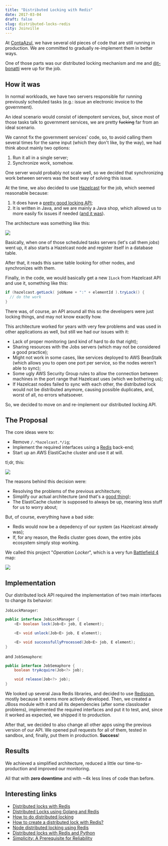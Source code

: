 ```yaml
---
title: "Distributed Locking with Redis"
date: 2017-03-04
draft: false
slug: distributed-locks-redis
city: Joinville
---
```


At [ContaAzul](http://contaazul.com/), we have several old pieces of code that are still running in production. We are committed to gradually re-implement them in better ways.

One of those parts was our distributed locking mechanism and me and [@t-bonatti](https://github.com/t-bonatti) were up for the job.

## How it was

In normal workloads, we have two servers responsible for running previously scheduled tasks (e.g.: issue an electronic invoice to the government).

An ideal scenario would consist of idempotent services, but, since most of those tasks talk to government services, we are pretty ~~fucking~~ far from an ideal scenario.

We cannot fix the government services' code, so, to avoid calling them several times for the same input (which they don't like, by the way), we had think about mainly two options:

1. Run it all in a single server;
2. Synchronize work, somehow.

One server would probably not scale well, so we decided that synchronizing work between servers was the best way of solving this issue.

At the time, we also decided to use [Hazelcast](https://hazelcast.com/) for the job, which seemed reasonable because:

1. It does have a [pretty good locking API](http://docs.hazelcast.org/docs/3.5/manual/html/lock.html);
2. It is written in Java, and we are mainly a Java shop, which allowed us to more easily fix issues if needed ([and it was](https://github.com/hazelcast/hazelcast/issues/2217)).

The architecture was something like this:

![](/public/images/distributed-locks-redis/e79e7b71-306c-4609-8e46-45b95c7ff3d2.png)

Basically, when one of those scheduled tasks servers (let's call them *jobs*) went up, it also starts a Hazelcast node and register itself in a database table.

After that, it reads this same table looking for other nodes, and synchronizes with them.

Finally, in the code, we would basically get a new `ILock` from Hazelcast API and use it, something like this:

```java
if (hazelcast.getLock( jobName + ":" + elementId ).tryLock() {
  // do the work
}
```

There was, of course, an API around all this so the developers were just locking things, and may not know exactly how.

This architecture worked for years with very few problems and was used in other applications as well, but still we had our issues with it:

- Lack of proper monitoring (and kind of hard to do that right);
- Sharing resources with the Jobs servers (which may not be considered a good practice);
- Might not work in some cases, like services deployed to AWS BeanStalk (which allows you to open one port per service, so the nodes weren't able to sync);
- Some ugly AWS Security Group rules to allow the connection between machines in the port range that Hazelcast uses (which we bothering us);
- If Hazelcast nodes failed to sync with each other, the distributed lock would not be distributed anymore, causing possible duplicates, and, worst of all, no errors whatsoever.

So, we decided to move on and re-implement our distributed locking API.

## The Proposal

The core ideas were to:

- Remove `/.*hazelcast.*/ig`;
- Implement the required interfaces using a [Redis](https://redis.io/) back-end;
- Start up an AWS ElastiCache cluster and use it at will.

tl;dr, this:

![](/public/images/distributed-locks-redis/374daffd-ff12-4808-adca-c0e3560696da.png)

The reasons behind this decision were:

- Resolving the problems of the previous architecture;
- Simplify our actual architecture (and that's a [good thing](https://medium.com/production-ready/simplicity-a-prerequisite-for-reliability-8d000f8d18df#.mv1o3i807));
- The ElastiCache cluster is supposed to always be up, meaning less stuff for us to worry about;

But, of course, everything have a bad side:

- Redis would now be a depedency of our system (as Hazelcast already was);
- If, for any reason, the Redis cluster goes down, the entire jobs ecosystem simply stop working.

We called this project "*Operation Locker*", which is a very fun [Battlefield 4](https://www.battlefield.com/games/battlefield-4) map:

![](/public/images/distributed-locks-redis/8b0238db-1025-41da-ad0a-7c88ecb2ffc7.png)

## Implementation

Our distributed lock API required the implementation of two main interfaces to change its behavior:

`JobLockManager`:

```java
public interface JobLockManager {
	<E> boolean lock(Job<E> job, E element);

	<E> void unlock(Job<E> job, E element);

	<E> void successfullyProcessed(Job<E> job, E element);
}
```

and `JobSemaphore`:

```java
public interface JobSemaphore {
	boolean tryAcquire(Job<?> job);

	void release(Job<?> job);
}
```

We looked up several Java Redis libraries, and decided to use [Redisson](https://github.com/redisson/redisson), mostly because it seems more actively developed. Then, we created a JBoss module with it and all its dependencies (after some classloader problems), implemented the required interfaces and put it to test, and, since it worked as expected, we shipped it to production.

After that, we decided to also change all other apps using the previous version of our API. We opened pull requests for all of them, tested in sandbox, and, finally, put them in production. **Success**!

## Results

We achieved a simplified architecture, reduced a little our time-to-production and improved our monitoring.

All that with **zero downtime** and with ~4k less lines of code than before.

## Interesting links

- [Distributed locks with Redis](http://redis.io/topics/distlock)
- [Distributed Locks using Golang and Redis](https://kylewbanks.com/blog/distributed-locks-using-golang-and-redis)
- [How to do distributed locking](https://martin.kleppmann.com/2016/02/08/how-to-do-distributed-locking.html)
- [How to create a distributed lock with Redis?](http://stackoverflow.com/questions/20736102/how-to-create-a-distributed-lock-with-redis)
- [Node distributed locking using Redis](https://github.com/danielstjules/redislock)
- [Distributed locks with Redis and Python](https://github.com/glasslion/redlock)
- [Simplicity: A Prerequisite for Reliability](https://medium.com/production-ready/simplicity-a-prerequisite-for-reliability-8d000f8d18df)
